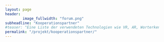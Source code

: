```yaml
---
layout: page
header:
        image_fullwidth: "forum.png"
subheadline: "Kooperationspartner"
#teaser: "Eine Liste der verwendeten Technologien wie VR, AR, Worterkennung, etc."
permalink: "/projekt/kooperationspartner/"
---
```

